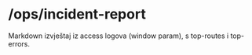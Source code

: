 # /ops/incident-report
Markdown izvještaj iz access logova (window param), s top-routes i top-errors.

